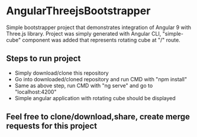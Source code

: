 # AngularThreejsBootstrapper

Simple bootstrapper project that demonstrates integration of Angular 9 with Three.js library.
Project was simply generated with Angular CLI, "simple-cube" component was added that
represents rotating cube at "/" route.

## Steps to run project
- Simply download/clone this repository
- Go into downloaded/cloned repository and run CMD with "npm install"
- Same as above step, run CMD with "ng serve" and go to "localhost:4200"
- Simple angular application with rotating cube should be displayed

## Feel free to clone/download,share, create merge requests for this project
